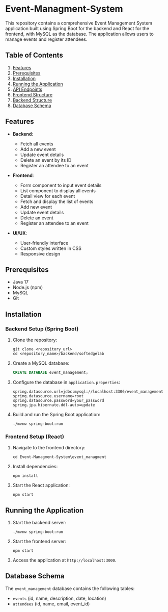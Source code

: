 # Event-Managment-System

This repository contains a comprehensive Event Management System application built using Spring Boot for the backend and React for the frontend, with MySQL as the database. The application allows users to manage events and register attendees.

## Table of Contents
1. [Features](#features)
2. [Prerequisites](#prerequisites)
3. [Installation](#installation)
4. [Running the Application](#running-the-application)
5. [API Endpoints](#api-endpoints)
6. [Frontend Structure](#frontend-structure)
7. [Backend Structure](#backend-structure)
8. [Database Schema](#database-schema)


## Features
- **Backend**:
  - Fetch all events
  - Add a new event
  - Update event details
  - Delete an event by its ID
  - Register an attendee to an event

- **Frontend**:
  - Form component to input event details
  - List component to display all events
  - Detail view for each event
  - Fetch and display the list of events
  - Add new event
  - Update event details
  - Delete an event
  - Register an attendee to an event

- **UI/UX**:
  - User-friendly interface
  - Custom styles written in CSS
  - Responsive design

## Prerequisites
- Java 17
- Node.js (npm)
- MySQL
- Git

## Installation

### Backend Setup (Spring Boot)
1. Clone the repository:
    ```
    git clone <repository_url>
    cd <repository_name>/backend/softedgelab
    ```

2. Create a MySQL database:
    ```sql
    CREATE DATABASE event_management;
    ```

3. Configure the database in `application.properties`:
    ```properties
    spring.datasource.url=jdbc:mysql://localhost:3306/event_management
    spring.datasource.username=root
    spring.datasource.password=your_password
    spring.jpa.hibernate.ddl-auto=update
    ```

4. Build and run the Spring Boot application:
    ```
    ./mvnw spring-boot:run
    ```

### Frontend Setup (React)
1. Navigate to the frontend directory:
    ```
    cd Event-Managment-System\event_managment
    ```

2. Install dependencies:
    ```
    npm install
    ```

3. Start the React application:
    ```
    npm start
    ```

## Running the Application
1. Start the backend server:
    ```
    ./mvnw spring-boot:run
    ```

2. Start the frontend server:
    ```
    npm start
    ```

3. Access the application at `http://localhost:3000`.


## Database Schema
The `event_management` database contains the following tables:
- `events` (id, name, description, date, location)
- `attendees` (id, name, email, event_id)


